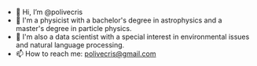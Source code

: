 - 👋 Hi, I’m @polivecris
- 🌠 I'm a physicist with a bachelor's degree in astrophysics and a master's degree in particle physics.
- 🌱 I'm also a data scientist with a special interest in environmental issues and natural language processing.
- 📫 How to reach me: polivecris@gmail.com

<!---
polivecris/polivecris is a ✨ special ✨ repository because its `README.md` (this file) appears on your GitHub profile.
You can click the Preview link to take a look at your changes.
--->
